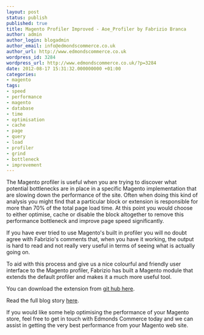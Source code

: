 ```yaml
---
layout: post
status: publish
published: true
title: Magento Profiler Improved - Aoe_Profiler by Fabrizio Branca
author: admin
author_login: blogadmin
author_email: info@edmondscommerce.co.uk
author_url: http://www.edmondscommerce.co.uk
wordpress_id: 3284
wordpress_url: http://www.edmondscommerce.co.uk/?p=3284
date: 2012-08-17 15:31:32.000000000 +01:00
categories:
- magento
tags:
- speed
- performance
- magento
- database
- time
- optimisation
- cache
- page
- query
- load
- profiler
- grind
- bottleneck
- improvement
---
```

The Magento profiler is useful when you are trying to discover what potential bottlenecks are in place in a specific Magento implementation that are slowing down the performance of the site. Often when doing this kind of analysis you might find that a particular block or extension is responsible for more than 70% of the total page load time. At this point you would choose to either optimise, cache or disable the block altogether to remove this performance bottleneck and improve page speed significantly.

If you have ever tried to use Magento's built in profiler you will no doubt agree with Fabrizio's comments that, when you have it working, the output is hard to read and not really very useful in terms of seeing what is actually going on.

To aid with this process and give us a nice colourful and friendly user interface to the Magento profiler, Fabrizio has built a Magento module that extends the default profiler and makes it a much more useful tool.

You can download the extension from <a href="https://github.com/fbrnc/Aoe_Profiler" title="Magento Aoe Profiler on Git Hub" target="_blank">git hub here</a>.

Read the full blog story <a href="http://www.fabrizio-branca.de/magento-profiler.html" title="Fabrizio Branch blog" target="_blank">here</a>.

If you would like some help optimising the performance of your Magento store, feel free to get in touch with Edmonds Commerce today and we can assist in getting the very best performance from your Magento web site.
